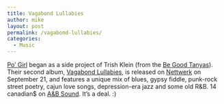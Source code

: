 ```yaml
---
title: Vagabond Lullabies
author: mike
layout: post
permalink: /vagabond-lullabies/
categories:
  - Music
---
```

<a target="_blank" href="http://www.pogirl.net">Po&#8217; Girl</a> began as a side project of Trish Klein (from the <a target="_blank" href="http://www.begoodtanyas.com">Be Good Tanyas</a>). Their second album, <a target="_blank" href="http://www.pogirl.net/album.html">Vagabond Lullabies</a>, is released on [Nettwerk][1] on September 21, and features a unique mix of blues, gypsy fiddle, punk-rock street poetry, cajun love songs, depression-era jazz and some old R&B. 14 canadian$ on <a target="_blank" href="http://www.absound.ca/ProductDetailMusic.aspx?ProdType=Music&#038;SKU=6700303862">A&B Sound</a>. It&#8217;s a deal. :)

 [1]: http://www.nettwerk.com
